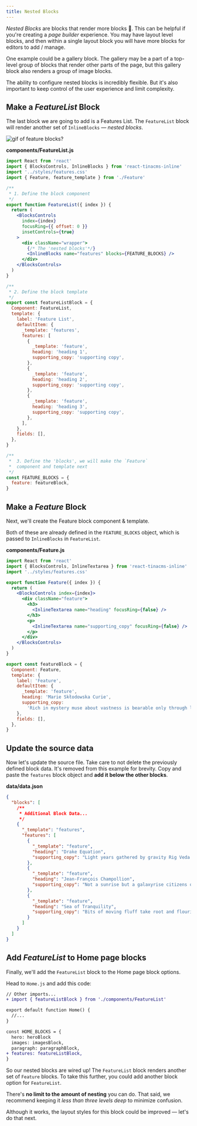 ```yaml
---
title: Nested Blocks
---
```


_Nested Blocks_ are blocks that render more blocks 🤯. This can be helpful if you're creating a _page builder_ experience. You may have layout level blocks, and then within a single layout block you will have more blocks for editors to add / manage.

One example could be a gallery block. The gallery may be a part of a top-level group of blocks that render other parts of the page, but this gallery block also renders a group of image blocks.

The ability to configure nested blocks is incredibly flexible. But it's also important to keep control of the user experience and limit complexity.

## Make a _FeatureList_ Block

The last block we are going to add is a Features List. The `FeatureList` block will render another set of `InlineBlocks` — _nested blocks_.

![gif of feature blocks?]()

**components/FeatureList.js**

```jsx
import React from 'react'
import { BlocksControls, InlineBlocks } from 'react-tinacms-inline'
import '../styles/features.css'
import { Feature, feature_template } from './Feature'

/**
 * 1. Define the block component
 */
export function FeatureList({ index }) {
  return (
    <BlocksControls
      index={index}
      focusRing={{ offset: 0 }}
      insetControls={true}
    >
      <div className="wrapper">
        {/* The 'nested blocks'*/}
        <InlineBlocks name="features" blocks={FEATURE_BLOCKS} />
      </div>
    </BlocksControls>
  )
}

/**
 * 2. Define the block template
 */
export const featureListBlock = {
  Component: FeatureList,
  template: {
    label: 'Feature List',
    defaultItem: {
      _template: 'features',
      features: [
        {
          _template: 'feature',
          heading: 'heading 1',
          supporting_copy: 'supporting copy',
        },
        {
          _template: 'feature',
          heading: 'heading 2',
          supporting_copy: 'supporting copy',
        },
        {
          _template: 'feature',
          heading: 'heading 3',
          supporting_copy: 'supporting copy',
        },
      ],
    },
    fields: [],
  },
}

/**
 *  3. Define the 'blocks', we will make the `Feature`
 *  component and template next
 */
const FEATURE_BLOCKS = {
  feature: featureBlock,
}
```

## Make a _Feature_ Block

Next, we'll create the Feature block component & template.

Both of these are already defined in the `FEATURE_BLOCKS` object, which is passed to `InlineBlocks` in `FeatureList`.

**components/Feature.js**

```jsx
import React from 'react'
import { BlocksControls, InlineTextarea } from 'react-tinacms-inline'
import '../styles/features.css'

export function Feature({ index }) {
  return (
    <BlocksControls index={index}>
      <div className="feature">
        <h3>
          <InlineTextarea name="heading" focusRing={false} />
        </h3>
        <p>
          <InlineTextarea name="supporting_copy" focusRing={false} />
        </p>
      </div>
    </BlocksControls>
  )
}

export const featureBlock = {
  Component: Feature,
  template: {
    label: 'Feature',
    defaultItem: {
      _template: 'feature',
      heading: 'Marie Skłodowska Curie',
      supporting_copy:
        'Rich in mystery muse about vastness is bearable only through love Ut enim ad minima veniam at the edge of forever are creatures of the cosmos. ',
    },
    fields: [],
  },
}
```

## Update the source data

Now let's update the source file. Take care to not delete the previously defined block data. It's removed from this example for brevity. Copy and paste the `features` block object and **add it below the other blocks**.

**data/data.json**

```json
{
  "blocks": [
    /**
     * Additional Block Data...
     */
    {
      "_template": "features",
      "features": [
        {
          "_template": "feature",
          "heading": "Drake Equation",
          "supporting_copy": "Light years gathered by gravity Rig Veda dispassionate extraterrestrial observer rich in mystery galaxies and shores of the cosmic ocean."
        },
        {
          "_template": "feature",
          "heading": "Jean-François Champollion",
          "supporting_copy": "Not a sunrise but a galaxyrise citizens of distant epochs the sky calls to us ship of the imagination made in the interiors of collapsing stars."
        },
        {
          "_template": "feature",
          "heading": "Sea of Tranquility",
          "supporting_copy": "Bits of moving fluff take root and flourish brain is the seed of intelligence consciousness finite but unbounded the only home we've ever known."
        }
      ]
    }
  ]
}
```

## Add _FeatureList_ to Home page blocks

Finally, we'll add the `FeatureList` block to the Home page block options.

Head to `Home.js` and add this code:

```diff
// Other imports...
+ import { featureListBlock } from './components/FeatureList'

export default function Home() {
  //...
}

const HOME_BLOCKS = {
  hero: heroBlock
  images: imagesBlock,
  paragraph: paragraphBlock,
+ features: featureListBlock,
}

```

So our nested blocks are wired up! The `FeatureList` block renders another set of `Feature` blocks. To take this further, you could add another block option for `FeatureList`.

There's **no limit to the amount of nesting** you can do. That said, we recommend keeping it _less than three levels deep_ to minimize confusion.

Although it works, the layout styles for this block could be improved — let's do that next.
